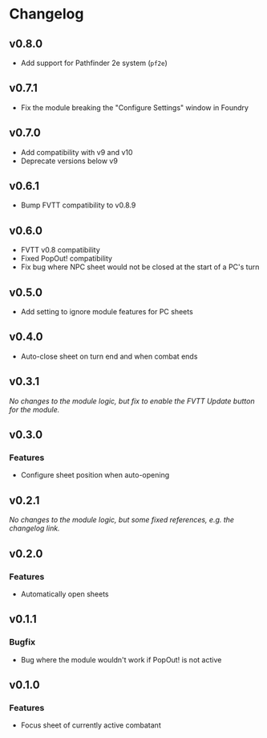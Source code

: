 # Changelog

## v0.8.0

* Add support for Pathfinder 2e system (`pf2e`)

## v0.7.1

* Fix the module breaking the "Configure Settings" window in Foundry

## v0.7.0

* Add compatibility with v9 and v10
* Deprecate versions below v9

## v0.6.1

* Bump FVTT compatibility to v0.8.9

## v0.6.0

* FVTT v0.8 compatibility
* Fixed PopOut! compatibility
* Fix bug where NPC sheet would not be closed at the start of a PC's turn

## v0.5.0

* Add setting to ignore module features for PC sheets

## v0.4.0

* Auto-close sheet on turn end and when combat ends

## v0.3.1

_No changes to the module logic, but fix to enable the FVTT Update button for the module._

## v0.3.0

### Features

* Configure sheet position when auto-opening

## v0.2.1

_No changes to the module logic, but some fixed references, e.g. the changelog link._

## v0.2.0

### Features

* Automatically open sheets

## v0.1.1

### Bugfix

* Bug where the module wouldn't work if PopOut! is not active

## v0.1.0

### Features

* Focus sheet of currently active combatant
